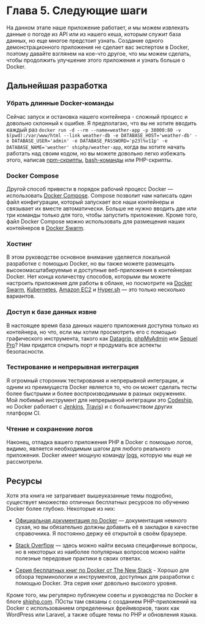 # Глава 5. Следующие шаги

На данном этапе наше приложение работает, и мы можем извлекать данные о погоде из API или из нашего кеша, которым служит база данных, но еще многое предстоит узнать. Создание одного демонстрационного приложения не сделает вас экспертом в Docker, поэтому давайте взглянем на кое-что другое, что мы можем сделать, чтобы продолжить улучшение этого приложения и узнать больше о Docker.

## Дальнейшая разработка

### Убрать длинные Docker-команды

Сейчас запуск и остановка нашего контейнера - сложный процесс и довольно склонный к ошибке. Я предполагаю, что вы не хотите вводить каждый раз `docker run -d --rm --name=weather-app -p 38000:80 -v $(pwd):/var/www/html --link weather-db -e DATABASE_HOST='weather-db' -e DATABASE_USER='admin' -e DATABASE_PASSWORD='p23l%v11p' -e DATABASE_NAME='weather' shiphp/weather-app`, когда вы хотите начать работать над своим кодом, но вы можете довольно легко избежать этого, написав [npm-скрипты](https://docs.npmjs.com/cli/run-script), [bash-команды](http://tldp.org/LDP/abs/html/) или PHP-скрипты.

### Docker Compose

Другой способ привести в порядок рабочий процесс Docker — использовать [Docker Compose](https://docs.docker.com/compose/). Compose позволит нам написать один файл конфигурации, который запускает все наши контейнеры и связывает их вместе автоматически. Больше не нужно вводить две или три команды только для того, чтобы запустить приложение. Кроме того, файл Docker Compose можно использовать для размещения наших контейнеров в [Docker Swarm](https://docs.docker.com/swarm/).

### Хостинг

В этом руководстве основное внимание уделяется локальной разработке с помощью Docker, но вы также можете размещать высокомасштабируемые и доступные веб-приложения в контейнерах Docker. Нет конца количеству способов, которыми вы можете настроить приложения для работы в облаке, но посмотрите на [Docker Swarm](https://docs.docker.com/engine/swarm/), [Kubernetes](https://kubernetes.io/), [Amazon EC2](https://aws.amazon.com/ec2/) и [Hyper.sh](https://hyper.sh/) — это только несколько вариантов.

### Доступ к базе данных извне

В настоящее время база данных нашего приложения доступна только из контейнера, но что, если мы хотим просмотреть его с помощью графического инструмента, такого как [Datagrip](https://www.jetbrains.com/datagrip/), [phpMyAdmin](https://www.phpmyadmin.net/) или [Sequel Pro](https://www.sequelpro.com/)? Нам придется открыть порт и продумать все аспекты безопасности.

### Тестирование и непрерывная интеграция

Я огромный сторонник тестирования и непрерывной интеграции, и одним из преимуществ Docker является то, что он может сделать тесты более быстрыми и более воспроизводимыми в разных окружениях. Мой любимый инструмент для непрерывной интеграции это [Codeship](https://codeship.com/), но Docker работает с [Jenkins](https://jenkins.io/), [Travis](https://travis-ci.org/)) и с большинством других платформ CI.

### Чтение и сохранение логов

Наконец, отладка вашего приложения PHP в Docker с помощью логов, видимо, является необходимым шагом для любого реального приложения. Docker имеет мощную команду [logs](https://docs.docker.com/engine/reference/commandline/logs/), которую мы еще не рассмотрели.

## Ресурсы

Хотя эта книга не затрагивает вышеуказанные темы подробно, существует множество отличных бесплатных ресурсов по обучению Docker более глубоко. Некоторые из них:

* [Официальная документация по Docker](https://docs.docker.com/) — документация немного сухая, но вы обязательно должны добавить её в закладки в качестве справочника. Я постоянно держу её открытой в своём браузере.

* [Stack Overflow](https://stackoverflow.com/questions/tagged/docker) — здесь можно найти весьма специфичные вопросы, но в некоторых из наиболее популярных вопросов можно найти полезные передовые практики в своих ответах.

* [Серия бесплатных книг по Docker от The New Stack](https://thenewstack.io/ebooks/) - Хорошо для обзора терминологии и инструментов, доступных для разработки с помощью Docker. Эта серия книг довольно высокого уровня.

Кроме того, мы регулярно публикуем советы и руководства по Docker в блоге [shiphp.com](https://www.shiphp.com/#blog). ПОсты там связаны с созданием PHP-приложений на Docker с использованием определенных фреймворков, таких как WordPress или Laravel, а также общие темы по PHP и обновления языка.
